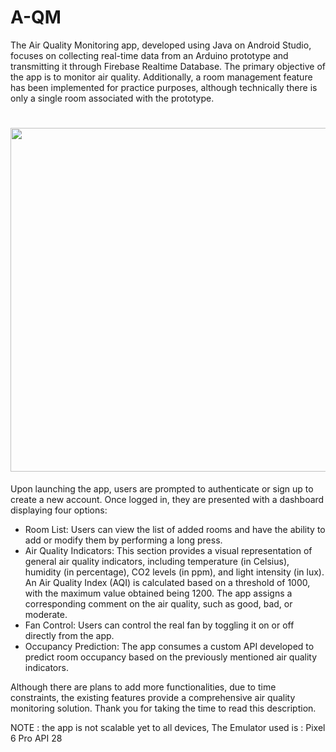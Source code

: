 # A-QM

The Air Quality Monitoring app, developed using Java on Android Studio, focuses on collecting real-time data from an Arduino prototype and transmitting it through Firebase Realtime Database. The primary objective of the app is to monitor air quality. Additionally, a room management feature has been implemented for practice purposes, although technically there is only a single room associated with the prototype.

<h1 align="center">
  <img alter="demo" src="demo.gif" height="550" weight="700" >
</h1>



Upon launching the app, users are prompted to authenticate or sign up to create a new account. Once logged in, they are presented with a dashboard displaying four options:

- Room List: Users can view the list of added rooms and have the ability to add or modify them by performing a long press.
- Air Quality Indicators: This section provides a visual representation of general air quality indicators, including temperature (in Celsius), humidity (in percentage), CO2 levels (in ppm), and light intensity (in lux). An Air Quality Index (AQI) is calculated based on a threshold of 1000, with the maximum value obtained being 1200. The app assigns a corresponding comment on the air quality, such as good, bad, or moderate.
- Fan Control: Users can control the real fan by toggling it on or off directly from the app.
- Occupancy Prediction: The app consumes a custom API developed to predict room occupancy based on the previously mentioned air quality indicators.

Although there are plans to add more functionalities, due to time constraints, the existing features provide a comprehensive air quality monitoring solution. Thank you for taking the time to read this description.

NOTE : the app is not scalable yet to all devices, The Emulator used is : Pixel 6 Pro API 28
